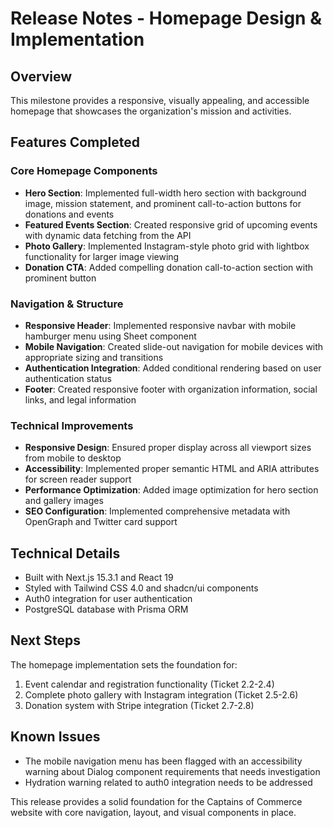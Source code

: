 # Release Notes - Homepage Design & Implementation

## Overview
This milestone provides a responsive, visually appealing, and accessible homepage that showcases the organization's mission and activities.

## Features Completed

### Core Homepage Components
- **Hero Section**: Implemented full-width hero section with background image, mission statement, and prominent call-to-action buttons for donations and events
- **Featured Events Section**: Created responsive grid of upcoming events with dynamic data fetching from the API
- **Photo Gallery**: Implemented Instagram-style photo grid with lightbox functionality for larger image viewing
- **Donation CTA**: Added compelling donation call-to-action section with prominent button

### Navigation & Structure
- **Responsive Header**: Implemented responsive navbar with mobile hamburger menu using Sheet component
- **Mobile Navigation**: Created slide-out navigation for mobile devices with appropriate sizing and transitions
- **Authentication Integration**: Added conditional rendering based on user authentication status
- **Footer**: Created responsive footer with organization information, social links, and legal information

### Technical Improvements
- **Responsive Design**: Ensured proper display across all viewport sizes from mobile to desktop
- **Accessibility**: Implemented proper semantic HTML and ARIA attributes for screen reader support
- **Performance Optimization**: Added image optimization for hero section and gallery images
- **SEO Configuration**: Implemented comprehensive metadata with OpenGraph and Twitter card support

## Technical Details
- Built with Next.js 15.3.1 and React 19
- Styled with Tailwind CSS 4.0 and shadcn/ui components
- Auth0 integration for user authentication
- PostgreSQL database with Prisma ORM

## Next Steps
The homepage implementation sets the foundation for:
1. Event calendar and registration functionality (Ticket 2.2-2.4)
2. Complete photo gallery with Instagram integration (Ticket 2.5-2.6)
3. Donation system with Stripe integration (Ticket 2.7-2.8)

## Known Issues
- The mobile navigation menu has been flagged with an accessibility warning about Dialog component requirements that needs investigation
- Hydration warning related to auth0 integration needs to be addressed

This release provides a solid foundation for the Captains of Commerce website with core navigation, layout, and visual components in place.